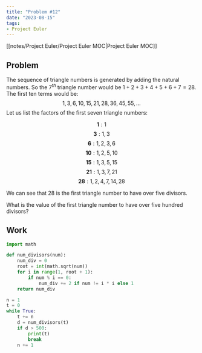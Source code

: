 ```yaml
---
title: "Problem #12"
date: "2023-08-15"
tags:
- Project Euler
---
```


[[notes/Project Euler/Project Euler MOC|Project Euler MOC]]

## Problem

The sequence of triangle numbers is generated by adding the natural numbers. So the $7^{th}$ triangle number would be $1+2+3+4+5+6+7=28$. The first ten terms would be:
$$1,3,6,10,15,21,28,36,45,55,…$$
Let us list the factors of the first seven triangle numbers:

$$\mathbf{1}:1$$
$$\mathbf{3}:1,3$$
$$\mathbf{6}:1,2,3,6$$
$$\mathbf{10}:1,2,5,10$$
$$\mathbf{15}:1,3,5,15$$
$$\mathbf{21}:1,3,7,21$$
$$\mathbf{28}:1,2,4,7,14,28$$

We can see that $28$ is the first triangle number to have over five divisors.

What is the value of the first triangle number to have over five hundred divisors?

## Work

```python
import math

def num_divisors(num):
    num_div = 0
    root = int(math.sqrt(num))
    for i in range(1, root + 1):
        if num % i == 0:
            num_div += 2 if num != i * i else 1
    return num_div

n = 1
t = 0
while True:
    t += n
    d = num_divisors(t)
    if d > 500:
        print(t)
        break
    n += 1
```